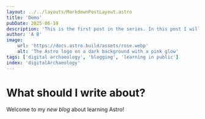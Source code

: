 ```yaml
---
layout: ../../layouts/MarkdownPostLayout.astro
title: 'Demo'
pubDate: 2025-06-19
description: 'This is the first post in the series. In this post I will write about the amazing world of digital humanities. Stay tuned for more information...'
author: 'A B'
image:
    url: 'https://docs.astro.build/assets/rose.webp'
    alt: 'The Astro logo on a dark background with a pink glow'
tags: ['digital archaeology', 'blogging', 'learning in public']
index: 'digitalArchaeology'
---
```

# What should I write about?

Welcome to my _new blog_ about learning Astro!